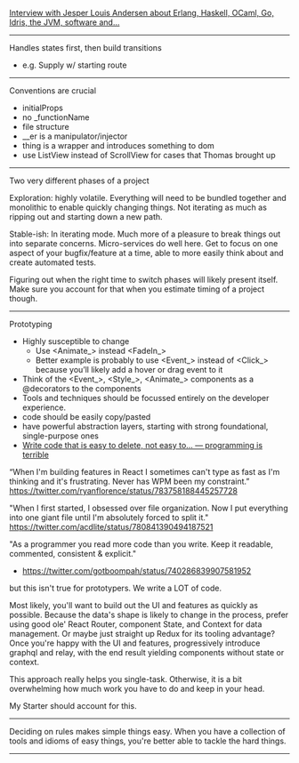 [Interview with Jesper Louis Andersen about Erlang, Haskell, OCaml, Go, Idris, the JVM, software and…](https://notamonadtutorial.com/interview-with-jesper-louis-andersen-about-erlang-haskell-ocaml-go-idris-the-jvm-software-and-b0de06440fbd)

---

Handles states first, then build transitions
- e.g. Supply w/ starting route

---
Conventions are crucial
- initialProps
- no _functionName
- file structure
- __er is a manipulator/injector
- thing is a wrapper and introduces something to dom
- use ListView instead of ScrollView for cases that Thomas brought up

----------------------
Two very different phases of a project

Exploration: highly volatile. Everything will need to be bundled together and monolithic to enable quickly changing things. Not iterating as much as ripping out and starting down a new path.

Stable-ish: In iterating mode. Much more of a pleasure to break things out into separate concerns. Micro-services do well here. Get to focus on one aspect of your bugfix/feature at a time, able to more easily think about and create automated tests.

Figuring out when the right time to switch phases will likely present itself. Make sure you account for that when you estimate timing of a project though.


-----------------------


Prototyping
- Highly susceptible to change
  - Use <Animate_> instead <FadeIn_>
  - Better example is probably to use <Event_> instead of <Click_> because you’ll likely add a hover or drag event to it
- Think of the <Event_>, <Style_>, <Animate_> components as a @decorators to the <View /> components
- Tools and techniques should be focussed entirely on the developer experience.
- code should be easily copy/pasted
- have powerful abstraction layers, starting with strong foundational, single-purpose ones
- [Write code that is easy to delete, not easy to... — programming is terrible](http://programmingisterrible.com/post/139222674273/write-code-that-is-easy-to-delete-not-easy-to?utm_source=hackernewsletter&utm_medium=email&utm_term=fav)

“When I'm building features in React I sometimes can't type as fast as I'm thinking and it's frustrating. Never has WPM been my constraint.”
https://twitter.com/ryanflorence/status/783758188445257728



"When I first started, I obsessed over file organization. Now I put everything into one giant file until I'm absolutely forced to split it."
https://twitter.com/acdlite/status/780841390494187521

"As a programmer you read more code than you write. Keep it readable, commented, consistent & explicit."
- https://twitter.com/gotboompah/status/740286839907581952


but this isn't true for prototypers. We write a LOT of code.


Most likely, you'll want to build out the UI and features as quickly as possible. Because the data's shape is likely to change in the process, prefer using good ole' React Router, component State, and Context for data management. Or maybe just straight up Redux for its tooling advantage? Once you're happy with the UI and features, progressively introduce graphql and relay, with the end result yielding components without state or context.

This approach really helps you single-task. Otherwise, it is a bit overwhelming how much work you have to do and keep in your head.

My Starter should account for this.



-----------
Deciding on rules makes simple things easy. When you have a collection of tools and idioms of easy things, you're  better able to tackle the hard things.

-----------
